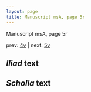 ```yaml
---
layout: page
title: Manuscript msA, page 5r
---
```


Manuscript msA, page 5r

prev:  [4v](../4v) | next:  [5v](../5v)

## *Iliad* text



## *Scholia* text

